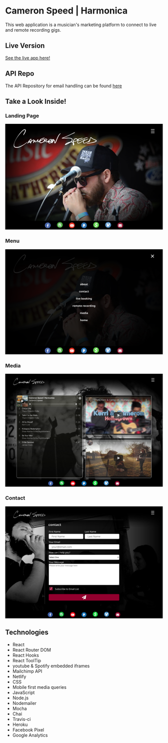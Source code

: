 # Cameron Speed | Harmonica
This web application is a musician's marketing platform to connect to live and remote recording gigs.


## Live Version
[See the live app here!](https://www.cameronspeed.com)

## API Repo
The API Repository for email handling can be found [here](https://github.com/amyspeed/Cameron-API)

## Take a Look Inside!

### Landing Page

![Landing](./public/screenshots/landing.png)


### Menu

![Menu](./public/screenshots/menu.png)

### Media

![Media](./public/screenshots/media.png)

### Contact

![Contact](./public/screenshots/contact.png)

## Technologies

* React
* React Router DOM
* React Hooks
* React ToolTip
* youtube & Spotify embedded iframes
* Mailchimp API
* Netlify
* CSS
* Mobile first media queries
* JavaScript
* Node.js
* Nodemailer
* Mocha
* Chai
* Travis-ci
* Heroku
* Facebook Pixel
* Google Analytics